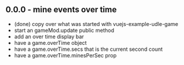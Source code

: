 

## 0.0.0 - mine events over time
* (done) copy over what was started with vuejs-example-udle-game
* start an gameMod.update public method
* add an over time display bar
* have a game.overTime object
* have a game.overTime.secs that is the current second count
* have a game.overTime.minesPerSec prop
